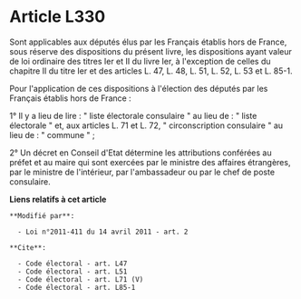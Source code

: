 # Article L330

Sont applicables aux députés élus par les Français établis hors de France, sous réserve des dispositions du présent livre,
les dispositions ayant valeur de loi ordinaire des titres Ier et II du livre Ier, à l'exception de celles du chapitre II du
titre Ier et des articles L. 47, L. 48, L. 51, L. 52, L. 53 et L. 85-1. 

Pour l'application de ces dispositions à l'élection des députés par les Français établis hors de France : 

1° Il y a lieu de lire : " liste électorale consulaire " au lieu de : " liste électorale " et, aux articles L. 71 et L. 72, "
circonscription consulaire " au lieu de : " commune " ; 

2° Un décret en Conseil d'Etat détermine les attributions conférées au préfet et au maire qui sont exercées par le ministre
des affaires étrangères, par le ministre de l'intérieur, par l'ambassadeur ou par le chef de poste consulaire.

**Liens relatifs à cet article**

	**Modifié par**:

	  - Loi n°2011-411 du 14 avril 2011 - art. 2

	**Cite**:

	  - Code électoral - art. L47
	  - Code électoral - art. L51
	  - Code électoral - art. L71 (V)
	  - Code électoral - art. L85-1

